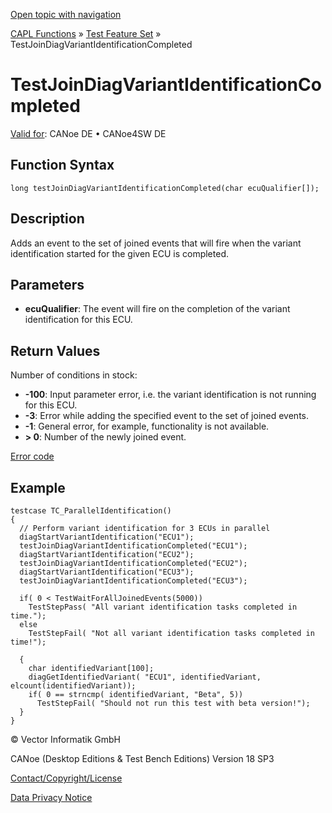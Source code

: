 [Open topic with navigation](../../../../../CANoeDEFamily.htm#Topics/CAPLFunctions/Test/Functions/CAPLfunctionTestJoinDiagVariantIdentificationCompleted.md)

[CAPL Functions](../../CAPLfunctions.md) » [Test Feature Set](../CAPLfunctionsTFSOverview.md) » TestJoinDiagVariantIdentificationCompleted

# TestJoinDiagVariantIdentificationCompleted

[Valid for](../../../Shared/FeatureAvailability.md):  CANoe DE • CANoe4SW DE

## Function Syntax

`long testJoinDiagVariantIdentificationCompleted(char ecuQualifier[]);`

## Description

Adds an event to the set of joined events that will fire when the variant identification started for the given ECU is completed.

## Parameters

- **ecuQualifier**: The event will fire on the completion of the variant identification for this ECU.

## Return Values

Number of conditions in stock:

- **-100**: Input parameter error, i.e. the variant identification is not running for this ECU.
- **-3**: Error while adding the specified event to the set of joined events.
- **-1**: General error, for example, functionality is not available.
- **> 0**: Number of the newly joined event.

[Error code](../../Diagnostics/CAPLfunctionsDiagnosticsErrorCode.md)

## Example

```plaintext
testcase TC_ParallelIdentification()
{
  // Perform variant identification for 3 ECUs in parallel
  diagStartVariantIdentification("ECU1");
  testJoinDiagVariantIdentificationCompleted("ECU1");
  diagStartVariantIdentification("ECU2");
  testJoinDiagVariantIdentificationCompleted("ECU2");
  diagStartVariantIdentification("ECU3");
  testJoinDiagVariantIdentificationCompleted("ECU3");

  if( 0 < TestWaitForAllJoinedEvents(5000))
    TestStepPass( "All variant identification tasks completed in time.");
  else
    TestStepFail( "Not all variant identification tasks completed in time!");

  {
    char identifiedVariant[100];
    diagGetIdentifiedVariant( "ECU1", identifiedVariant, elcount(identifiedVariant));
    if( 0 == strncmp( identifiedVariant, "Beta", 5))
      TestStepFail( "Should not run this test with beta version!");
  }
}
```

© Vector Informatik GmbH

CANoe (Desktop Editions & Test Bench Editions) Version 18 SP3

[Contact/Copyright/License](../../../Shared/ContactCopyrightLicense.md)

[Data Privacy Notice](https://www.vector.com/int/en/company/get-info/privacy-policy/)